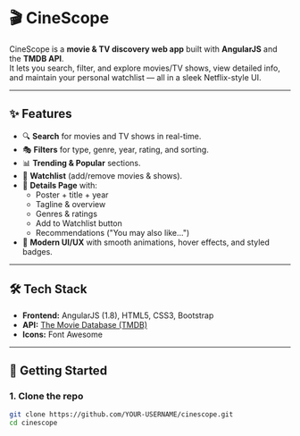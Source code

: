 # 🎬 CineScope

CineScope is a **movie & TV discovery web app** built with **AngularJS** and the **TMDB API**.  
It lets you search, filter, and explore movies/TV shows, view detailed info, and maintain your personal watchlist — all in a sleek Netflix-style UI.

---

## ✨ Features

- 🔍 **Search** for movies and TV shows in real-time.
- 🎭 **Filters** for type, genre, year, rating, and sorting.
- 📊 **Trending & Popular** sections.
- 📌 **Watchlist** (add/remove movies & shows).
- 🎥 **Details Page** with:
  - Poster + title + year
  - Tagline & overview
  - Genres & ratings
  - Add to Watchlist button
  - Recommendations ("You may also like...")
- 🌙 **Modern UI/UX** with smooth animations, hover effects, and styled badges.

---

## 🛠️ Tech Stack

- **Frontend:** AngularJS (1.8), HTML5, CSS3, Bootstrap
- **API:** [The Movie Database (TMDB)](https://www.themoviedb.org/documentation/api)
- **Icons:** Font Awesome

---

## 🚀 Getting Started

### 1. Clone the repo
```bash
git clone https://github.com/YOUR-USERNAME/cinescope.git
cd cinescope

